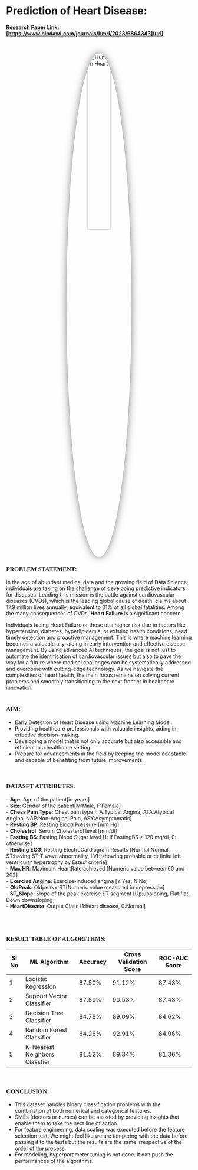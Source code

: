 # Prediction of Heart Disease:

<b>Research Paper Link: [https://www.hindawi.com/journals/bmri/2023/6864343](url) </b>

<br>
<p align="center">
    <img src="https://prakashhospitals.in/wp-content/uploads/2022/04/HFDF56QNUNDHPJT6A5JH5RQYAE.webp" alt="Human Heart" width="35%" style="border-radius: 50%; box-shadow: 0 0 20px rgba(0, 0, 0, 0.5);">
</p>
<h3 style="font-family: Times New Roman">PROBLEM STATEMENT:</h3>
In the age of abundant medical data and the growing field of Data Science, individuals are taking on the challenge of developing predictive indicators for diseases. Leading this mission is the battle against cardiovascular diseases (CVDs), which is the leading global cause of death, claims about 17.9 million lives annually, equivalent to 31% of all global fatalities. Among the many consequences of CVDs, <b>Heart Failure</b> is a significant concern.<br>

Individuals facing Heart Failure or those at a higher risk due to factors like hypertension, diabetes, hyperlipidemia, or existing health conditions, need timely detection and proactive management. This is where machine learning becomes a valuable ally, aiding in early intervention and effective disease management. By using advanced AI techniques, the goal is not just to automate the identification of cardiovascular issues but also to pave the way for a future where medical challenges can be systematically addressed and overcome with cutting-edge technology. As we navigate the complexities of heart health, the main focus remains on solving current problems and smoothly transitioning to the next frontier in healthcare innovation.
<br><br>

<H3 style="font-family: Times New Roman">AIM:</H3>

- Early Detection of Heart Disease using Machine Learning Model.
- Providing healthcare professionals with valuable insights, aiding in effective decision-making.
- Developing a model that is not only accurate but also accessible and efficient in a healthcare setting.
- Prepare for advancements in the field by keeping the model adaptable and capable of benefiting from future improvements.
<br>

<h3 style="font-family: Times New Roman" >DATASET ATTRIBUTES:</h3>    
- <b>Age</b>: Age of the patient[in years]
<br>- <b>Sex</b>: Gender of the patient[M:Male, F:Female]
<br>- <b>Chess Pain Type</b>: Chest pain type [TA:Typical Angina, ATA:Atypical Angina, NAP:Non-Anginal Pain, ASY:Asymptomatic]
<br>- <b>Resting BP</b>: Resting Blood Pressure [mm Hg]
<br>- <b>Cholestrol</b>: Serum Cholesterol level [mm/dl]
<br>- <b>Fasting BS</b>: Fasting Blood Sugar level [1: if FastingBS > 120 mg/dl, 0: otherwise]
<br>- <b>Resting ECG</b>: Resting ElectroCardiogram Results [Normal:Normal, ST:having ST-T wave abnormality, LVH:showing probable or definite left ventricular hypertrophy by Estes' criteria]
<br>- <b>Max HR</b>: Maximum HeartRate achieved [Numeric value between 60 and 202]
<br>- <b>Exercise Angina</b>: Exercise-induced angina [Y:Yes, N:No]
<br>- <b>OldPeak</b>: Oldpeak= ST[Numeric value measured in depression]
<br>- <b>ST_Slope</b>: Slope of the peak exercise ST segment [Up:upsloping, Flat:flat, Down:downsloping]
<br>- <b>HeartDisease</b>: Output Class [1:heart disease, 0:Normal]

<br><br>

<b><h3 style="font-family: Times New Roman"> RESULT TABLE OF ALGORITHMS:</h3></b> 

|Sl No|ML Algorithm|Accuracy|Cross Validation Score|ROC-AUC Score|
|-|-|-|-|-|
|1|Logistic Regression|87.50%|91.12%|87.43%|
|2|Support Vector Classifier|87.50%|90.53%|87.43%|
|3|Decision Tree Classifier|84.78%|89.09%|84.62%|
|4|Random Forest Classifier|84.28%|92.91%|84.06%|
|5|K-Nearest Neighbors Classfier|81.52%|89.34%|81.36%|

<br>

<h3 style="font-family: Times New Roman" >CONCLUSION:</h3> 

- This dataset handles binary classification problems with the combination of both numerical and categorical features.
- SMEs (doctors or nurses) can be assisted by providing insights that enable them to take the next line of action.
- For feature engineering, data scaling was executed before the feature selection test. We might feel like we are tampering with the data before passing it to the tests but the results are the same irrespective of the order of the process.
- For modeling, hyperparameter tuning is not done. It can push the performances of the algorithms.

